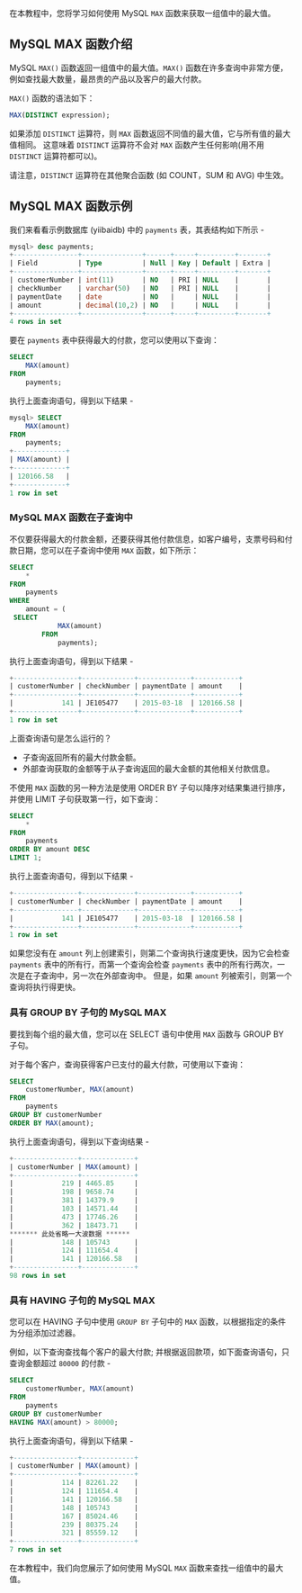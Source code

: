 在本教程中，您将学习如何使用 MySQL `MAX` 函数来获取一组值中的最大值。

## MySQL MAX 函数介绍

MySQL `MAX()` 函数返回一组值中的最大值。`MAX()` 函数在许多查询中非常方便，例如查找最大数量，最昂贵的产品以及客户的最大付款。

`MAX()` 函数的语法如下：

```sql
MAX(DISTINCT expression);
```

如果添加 `DISTINCT` 运算符，则 `MAX` 函数返回不同值的最大值，它与所有值的最大值相同。 这意味着 `DISTINCT` 运算符不会对 `MAX` 函数产生任何影响(用不用 `DISTINCT` 运算符都可以)。

请注意，`DISTINCT` 运算符在其他聚合函数 (如 COUNT，SUM 和 AVG) 中生效。

## MySQL MAX 函数示例

我们来看看示例数据库 (yiibaidb) 中的 `payments` 表，其表结构如下所示 - 

```sql
mysql> desc payments;
+----------------+---------------+------+-----+---------+-------+
| Field          | Type          | Null | Key | Default | Extra |
+----------------+---------------+------+-----+---------+-------+
| customerNumber | int(11)       | NO   | PRI | NULL    |       |
| checkNumber    | varchar(50)   | NO   | PRI | NULL    |       |
| paymentDate    | date          | NO   |     | NULL    |       |
| amount         | decimal(10,2) | NO   |     | NULL    |       |
+----------------+---------------+------+-----+---------+-------+
4 rows in set
```

要在 `payments` 表中获得最大的付款，您可以使用以下查询：

```sql
SELECT 
    MAX(amount)
FROM
    payments;
```

执行上面查询语句，得到以下结果 - 

```sql
mysql> SELECT 
    MAX(amount)
FROM
    payments;
+-------------+
| MAX(amount) |
+-------------+
| 120166.58   |
+-------------+
1 row in set
```

### MySQL MAX 函数在子查询中

不仅要获得最大的付款金额，还要获得其他付款信息，如客户编号，支票号码和付款日期，您可以在子查询中使用 `MAX` 函数，如下所示：

```sql
SELECT 
    *
FROM
    payments
WHERE
    amount = (
 SELECT 
            MAX(amount)
        FROM
            payments);
```

执行上面查询语句，得到以下结果 - 

```sql
+----------------+-------------+-------------+-----------+
| customerNumber | checkNumber | paymentDate | amount    |
+----------------+-------------+-------------+-----------+
|            141 | JE105477    | 2015-03-18  | 120166.58 |
+----------------+-------------+-------------+-----------+
1 row in set
```

上面查询语句是怎么运行的？

* 子查询返回所有的最大付款金额。
* 外部查询获取的金额等于从子查询返回的最大金额的其他相关付款信息。

不使用 `MAX` 函数的另一种方法是使用 ORDER BY 子句以降序对结果集进行排序，并使用 LIMIT 子句获取第一行，如下查询：

```sql
SELECT 
    *
FROM
    payments
ORDER BY amount DESC
LIMIT 1;
```

执行上面查询语句，得到以下结果 - 

```sql
+----------------+-------------+-------------+-----------+
| customerNumber | checkNumber | paymentDate | amount    |
+----------------+-------------+-------------+-----------+
|            141 | JE105477    | 2015-03-18  | 120166.58 |
+----------------+-------------+-------------+-----------+
1 row in set
```

如果您没有在 `amount` 列上创建索引，则第二个查询执行速度更快，因为它会检查 `payments` 表中的所有行，而第一个查询会检查 `payments` 表中的所有行两次，一次是在子查询中，另一次在外部查询中。 但是，如果 `amount` 列被索引，则第一个查询将执行得更快。

### 具有 GROUP BY 子句的 MySQL MAX

要找到每个组的最大值，您可以在 SELECT 语句中使用 `MAX` 函数与 GROUP BY 子句。

对于每个客户，查询获得客户已支付的最大付款，可使用以下查询：

```sql
SELECT 
    customerNumber, MAX(amount)
FROM
    payments
GROUP BY customerNumber
ORDER BY MAX(amount);
```

执行上面查询语句，得到以下查询结果 - 

```sql
+----------------+-------------+
| customerNumber | MAX(amount) |
+----------------+-------------+
|            219 | 4465.85     |
|            198 | 9658.74     |
|            381 | 14379.9     |
|            103 | 14571.44    |
|            473 | 17746.26    |
|            362 | 18473.71    |
******* 此处省略一大波数据 ******
|            148 | 105743      |
|            124 | 111654.4    |
|            141 | 120166.58   |
+----------------+-------------+
98 rows in set
```

### 具有 HAVING 子句的 MySQL MAX

您可以在 HAVING 子句中使用 `GROUP BY` 子句中的 `MAX` 函数，以根据指定的条件为分组添加过滤器。

例如，以下查询查找每个客户的最大付款; 并根据返回款项，如下面查询语句，只查询金额超过 `80000` 的付款 - 

```sql
SELECT 
    customerNumber, MAX(amount)
FROM
    payments
GROUP BY customerNumber
HAVING MAX(amount) > 80000;
```

执行上面查询语句，得到以下结果 - 

```sql
+----------------+-------------+
| customerNumber | MAX(amount) |
+----------------+-------------+
|            114 | 82261.22    |
|            124 | 111654.4    |
|            141 | 120166.58   |
|            148 | 105743      |
|            167 | 85024.46    |
|            239 | 80375.24    |
|            321 | 85559.12    |
+----------------+-------------+
7 rows in set
```

在本教程中，我们向您展示了如何使用 MySQL `MAX` 函数来查找一组值中的最大值。